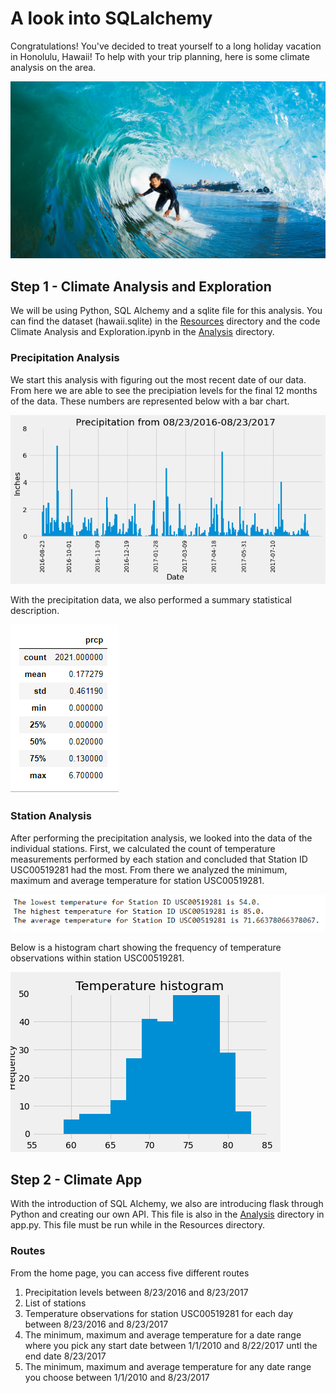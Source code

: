 # A look into SQLalchemy

Congratulations! You've decided to treat yourself to a long holiday vacation in Honolulu, Hawaii! To help with your trip planning, here is some climate analysis on the area. 

![surfs-)up.png](Images/surfs-up.png)

## Step 1 - Climate Analysis and Exploration

We will be using Python, SQL Alchemy and a sqlite file for this analysis. You can find the dataset (hawaii.sqlite) in the [Resources](https://github.com/Corters22/sqlalchemy-challange/tree/main/Resources) directory and the code Climate Analysis and Exploration.ipynb in the [Analysis](https://github.com/Corters22/sqlalchemy-challange/tree/main/Analysis) directory.

### Precipitation Analysis

We start this analysis with figuring out the most recent date of our data. From here we are able to see the precipiation levels for the final 12 months of the data. These numbers are represented below with a bar chart.

![prcp bar](Images/Precipitation_bar_clean.png)

With the precipitation data, we also performed a summary statistical description.

![summary](Images/summary_screenshot.PNG)

### Station Analysis

After performing the precipitation analysis, we looked into the data of the individual stations. First, we calculated the count of temperature measurements performed by each station and concluded that Station ID USC00519281 had the most. From there we analyzed the minimum, maximum and average temperature for station USC00519281.

![temp](Images/temp_screenshot.PNG)

Below is a histogram chart showing the frequency of temperature observations within station USC00519281.

![histogram](Images/Temp_hist.png)

## Step 2 - Climate App

 With the introduction of SQL Alchemy, we also are introducing flask through Python and creating our own API. This file is also in the [Analysis](https://github.com/Corters22/sqlalchemy-challange/tree/main/Analysis) directory in app.py. This file must be run while in the Resources directory. 

### Routes

From the home page, you can access five different routes

1. Precipitation levels between 8/23/2016 and 8/23/2017
2. List of stations
3. Temperature observations for station USC00519281 for each day between 8/23/2016 and 8/23/2017
4. The minimum, maximum and average temperature for a date range where you pick any start date between 1/1/2010 and 8/22/2017 untl the end date 8/23/2017 
5. The minimum, maximum and average temperature for any date range you choose between 1/1/2010 and 8/23/2017


